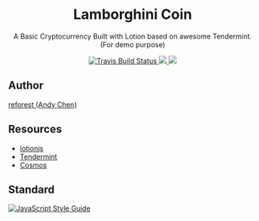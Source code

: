 <h1 align="center">
Lamborghini Coin
</h1>
<p align="center">
A Basic Cryptocurrency Built with Lotion based on awesome Tendermint. (For demo purpose)
</p>

<p align="center">
    <a href="https://travis-ci.org/reforest/lambcoin" target='_blank'>
      <img src="https://travis-ci.org/reforest/lambcoin.svg?branch=master" alt="Travis Build Status"/>
    </a>
    <a href="https://github.com/reforest/lambcoin/blob/master/LICENSE">
      <img src="https://img.shields.io/badge/License-MIT-yellow.svg" />
    </a>
    <a href="https://github.com/reforest/lambcoin/pulls">
      <img src="https://camo.githubusercontent.com/d4e0f63e9613ee474a7dfdc23c240b9795712c96/68747470733a2f2f696d672e736869656c64732e696f2f62616467652f5052732d77656c636f6d652d627269676874677265656e2e737667" />
    </a>
</p>


## Author

[reforest (Andy Chen)](https://github.com/reforest)

## Resources

- [lotionjs](https://lotionjs.com/)
- [Tendermint](https://github.com/tendermint/tendermint)
- [Cosmos](https://cosmos.network/)


## Standard

[![JavaScript Style Guide](https://cdn.rawgit.com/standard/standard/master/badge.svg)](https://github.com/standard/standard)